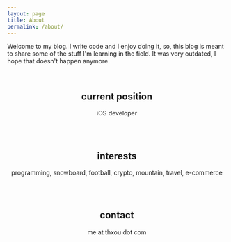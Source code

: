 ```yaml
---
layout: page
title: About
permalink: /about/
---
```


Welcome to my blog. I write code and I enjoy doing it, so, this blog is meant to share some of the stuff I'm learning in the field. It was very outdated, I hope that doesn't happen anymore.

<div class="home" style="text-align: center;">
    <br />
    <h2>current position</h2>
    <p>iOS developer</p>
    <br />
    <br />
    <h2>interests</h2>
    <p>programming, snowboard, football, crypto, mountain, travel, e-commerce</p>
    <br />
    <br />
    <h2>contact</h2>
    <p>me at thxou dot com</p>
</div>
